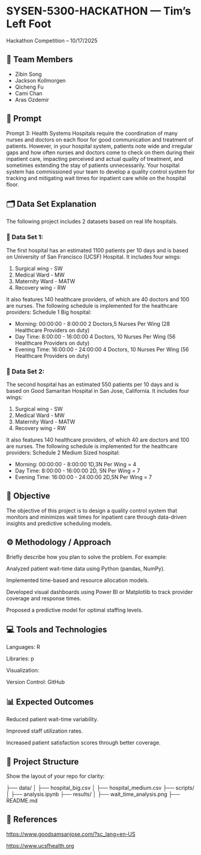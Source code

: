 # SYSEN-5300-HACKATHON — Tim’s Left Foot

Hackathon Competition – 10/17/2025

## 🧠 Team Members

- Zibin Song
- Jackson Kollmorgen
- Qicheng Fu
- Cami Chan
- Aras Ozdemir


## 🧩 Prompt

Prompt 3: Health Systems
Hospitals require the coordination of many nurses and doctors on each floor for good communication and treatment of patients. However, in your hospital system, patients note wide and irregular gaps and how often nurses and doctors come to check on them during their inpatient care, impacting perceived and actual quality of treatment, and sometimes extending the stay of patients unnecessarily. Your hospital system has commissioned your team to develop a quality control system for tracking and mitigating wait times for inpatient care while on the hospital floor.



## 🗂️ Data Set Explanation

The following project includes 2 datasets based on real life hospitals.

### 📘 Data Set 1: 
The first hospital has an estimated 1100 patients per 10 days and is based on University of San Francisco (UCSF) Hospital. It includes four wings: 
1. Surgical wing - SW 
2. Medical Ward - MW 
3. Maternity Ward - MATW 
4. Recovery wing - RW 

It also features 140 healthcare providers, of which are 40 doctors and 100 are nurses. The following schedule is implemented for the healthcare providers: 
Schedule 1 Big hospital:

- Morning: 00:00:00 - 8:00:00 2 Doctors,5 Nurses Per Wing (28 Healthcare Providers on duty)
- Day Time: 8:00:00 - 16:00:00 4 Doctors, 10 Nurses Per Wing (56 Healthcare Providers on duty)
- Evening Time: 16:00:00 - 24:00:00 4 Doctors, 10 Nurses Per Wing (56 Healthcare Providers on duty)

### 📘 Data Set 2: 
The second hospital has an estimated 550 patients per 10 days and is based on Good Samaritan Hospital in San Jose, California. It includes four wings: 
1. Surgical wing - SW 
2. Medical Ward - MW
3. Maternity Ward - MATW 
4. Recovery wing - RW

It also features 140 healthcare providers, of which 40 are doctors and 100 are nurses. The following schedule is implemented for the healthcare providers: 
Schedule 2 Medium Sized hospital: 
- Morning: 00:00:00 - 8:00:00 1D,3N Per Wing = 4 
- Day Time: 8:00:00 - 16:00:00 2D, 5N Per Wing = 7
- Evening Time: 16:00:00 - 24:00:00 2D,5N Per Wing = 7

## 🎯 Objective

The objective of this project is to design a quality control system that monitors and minimizes wait times for inpatient care through data-driven insights and predictive scheduling models.

## ⚙️ Methodology / Approach

Briefly describe how you plan to solve the problem.
For example:

Analyzed patient wait-time data using Python (pandas, NumPy).

Implemented time-based and resource allocation models.

Developed visual dashboards using Power BI or Matplotlib to track provider coverage and response times.

Proposed a predictive model for optimal staffing levels.

## 💻 Tools and Technologies

Languages: R

Libraries: p

Visualization: 

Version Control: GitHub

## 📊 Expected Outcomes

Reduced patient wait-time variability.

Improved staff utilization rates.

Increased patient satisfaction scores through better coverage.

## 📁 Project Structure

Show the layout of your repo for clarity:

├── data/
│   ├── hospital_big.csv
│   ├── hospital_medium.csv
├── scripts/
│   ├── analysis.ipynb
├── results/
│   ├── wait_time_analysis.png
├── README.md


## 📜 References

https://www.goodsamsanjose.com/?sc_lang=en-US

https://www.ucsfhealth.org
